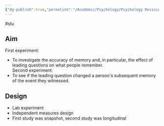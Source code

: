 ```yaml
---
{"dg-publish":true,"permalink":"/Academic/Psychology/Psychology Revision/Study/Loftus and Palmer (1974)/"}
---
```


#stu 
## Aim
First experiment:  
- To investigate the accuracy of memory and, in particular, the effect of leading questions on what people remember.  
Second experiment:  
- To see if the leading question changed a person's subsequent memory of the event they witnessed.

## Design
- Lab experiment  
- Independent measures design  
- First study was snapshot, second study was longitudinal

